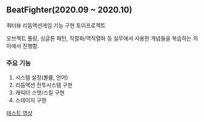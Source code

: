 ## BeatFighter(2020.09 ~ 2020.10)
쿼터뷰 리듬액션게임 기능 구현 토이프로젝트

오브젝트 풀링, 싱글톤 패턴, 직렬화/역직렬화 등 실무에서 사용한 개념들을 복습하는 의미에서 진행함.
### 주요 기능
1. 시스템 설정(볼륨, 언어)
2. 리듬액션 전투시스템 구현
3. 캐릭터 스탯/스킬 구현
4. 스테이지 구현

[테스트 영상](https://youtu.be/6_74FGvfYAU)
